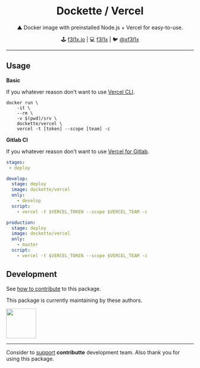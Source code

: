 <h1 align=center>Dockette / Vercel</h1>

<p align=center>
   ▲ Docker image with preinstalled Node.js + Vercel for easy-to-use.
</p>

<p align=center>
🕹 <a href="https://f3l1x.io">f3l1x.io</a> | 💻 <a href="https://github.com/f3l1x">f3l1x</a> | 🐦 <a href="https://twitter.com/xf3l1x">@xf3l1x</a>
</p>

-----

## Usage

**Basic**

If you whatever reason don't want to use [Vercel CLI](https://vercel.com/download).

```
docker run \ 
    -it \
    --rm \
    -v $(pwd)/srv \
    dockette/vercel \
    vercel -t [token] --scope [team] -c
```

**Gitlab CI**

If you whatever reason don't want to use [Vercel for Gitlab](https://vercel.com/gitlab).

```yml
stages:
 - deploy

develop:
  stage: deploy
  image: dockette/vercel
  only:
    - develop
  script:
    - vercel -t $VERCEL_TOKEN --scope $VERCEL_TEAM -c

production:
  stage: deploy
  image: dockette/vercel
  only:
    - master
  script:
    - vercel -t $VERCEL_TOKEN --scope $VERCEL_TEAM -c
```

## Development

See [how to contribute](https://contributte.org/contributing.html) to this package.

This package is currently maintaining by these authors.

<a href="https://github.com/f3l1x">
    <img width="80" height="80" src="https://avatars2.githubusercontent.com/u/538058?v=3&s=80">
</a>

-----

Consider to [support](https://contributte.org/partners.html) **contributte** development team.
Also thank you for using this package.

